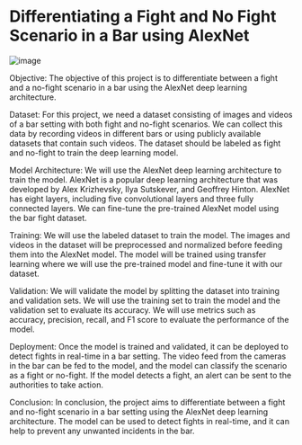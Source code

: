# Differentiating a Fight and No Fight Scenario in a Bar using AlexNet

![image](https://user-images.githubusercontent.com/122629728/230636429-de050ec1-0212-4fc1-af98-a6d2c99e7984.png)

Objective:
The objective of this project is to differentiate between a fight and a no-fight scenario in a bar using the AlexNet deep learning architecture.

Dataset:
For this project, we need a dataset consisting of images and videos of a bar setting with both fight and no-fight scenarios. We can collect this data by recording videos in different bars or using publicly available datasets that contain such videos. The dataset should be labeled as fight and no-fight to train the deep learning model.

Model Architecture:
We will use the AlexNet deep learning architecture to train the model. AlexNet is a popular deep learning architecture that was developed by Alex Krizhevsky, Ilya Sutskever, and Geoffrey Hinton. AlexNet has eight layers, including five convolutional layers and three fully connected layers. We can fine-tune the pre-trained AlexNet model using the bar fight dataset.

Training:
We will use the labeled dataset to train the model. The images and videos in the dataset will be preprocessed and normalized before feeding them into the AlexNet model. The model will be trained using transfer learning where we will use the pre-trained model and fine-tune it with our dataset.

Validation:
We will validate the model by splitting the dataset into training and validation sets. We will use the training set to train the model and the validation set to evaluate its accuracy. We will use metrics such as accuracy, precision, recall, and F1 score to evaluate the performance of the model.

Deployment:
Once the model is trained and validated, it can be deployed to detect fights in real-time in a bar setting. The video feed from the cameras in the bar can be fed to the model, and the model can classify the scenario as a fight or no-fight. If the model detects a fight, an alert can be sent to the authorities to take action.

Conclusion:
In conclusion, the project aims to differentiate between a fight and no-fight scenario in a bar setting using the AlexNet deep learning architecture. The model can be used to detect fights in real-time, and it can help to prevent any unwanted incidents in the bar.

